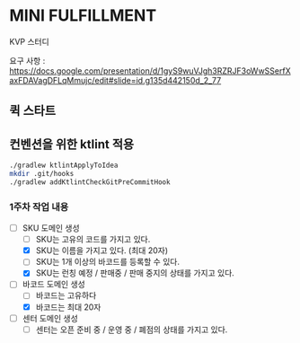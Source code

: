 # MINI FULFILLMENT

KVP 스터디

요구 사항 : https://docs.google.com/presentation/d/1gyS9wuVJgh3RZRJF3oWwSSerfXaxFDAVagDFLqMmujc/edit#slide=id.g135d442150d_2_77

## 퀵 스타트


## 컨벤션을 위한 ktlint 적용 

```sh
./gradlew ktlintApplyToIdea
mkdir .git/hooks
./gradlew addKtlintCheckGitPreCommitHook
```


### 1주차 작업 내용

- [ ] SKU 도메인 생성
  - [ ] SKU는 고유의 코드를 가지고 있다.
  - [X] SKU는 이름을 가지고 있다. (최대 20자)
  - [ ] SKU는 1개 이상의 바코드를 등록할 수 있다.
  - [X] SKU는 런칭 예정 / 판매중 / 판매 중지의 상태를 가지고 있다.
- [ ] 바코드 도메인 생성
  - [ ] 바코드는 고유하다
  - [X] 바코드는 최대 20자

- [ ] 센터 도메인 생성
  - [ ] 센터는 오픈 준비 중 / 운영 중 / 폐점의 상태를 가지고 있다.
